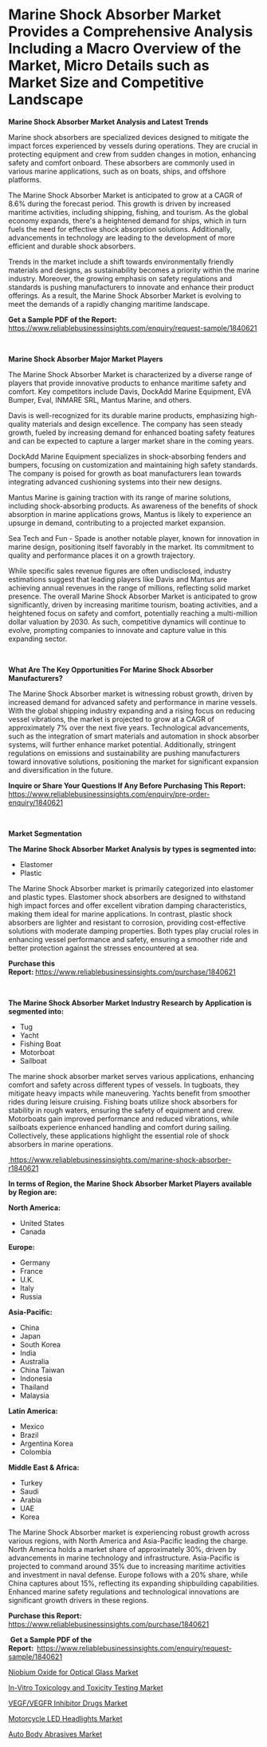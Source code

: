 <p><h1>Marine Shock Absorber Market Provides a Comprehensive Analysis Including a Macro Overview of the Market, Micro Details such as Market Size and Competitive Landscape</h1></p><p><strong>Marine Shock Absorber Market Analysis and Latest Trends</strong></p>
<p><p>Marine shock absorbers are specialized devices designed to mitigate the impact forces experienced by vessels during operations. They are crucial in protecting equipment and crew from sudden changes in motion, enhancing safety and comfort onboard. These absorbers are commonly used in various marine applications, such as on boats, ships, and offshore platforms.</p><p>The Marine Shock Absorber Market is anticipated to grow at a CAGR of 8.6% during the forecast period. This growth is driven by increased maritime activities, including shipping, fishing, and tourism. As the global economy expands, there's a heightened demand for ships, which in turn fuels the need for effective shock absorption solutions. Additionally, advancements in technology are leading to the development of more efficient and durable shock absorbers. </p><p>Trends in the market include a shift towards environmentally friendly materials and designs, as sustainability becomes a priority within the marine industry. Moreover, the growing emphasis on safety regulations and standards is pushing manufacturers to innovate and enhance their product offerings. As a result, the Marine Shock Absorber Market is evolving to meet the demands of a rapidly changing maritime landscape.</p></p>
<p><strong>Get a Sample PDF of the Report:&nbsp;</strong> <a href="https://www.reliablebusinessinsights.com/enquiry/request-sample/1840621?utm_campaign=97&utm_medium=2&utm_source=Github&utm_content=ia&utm_term=03112024&utm_id=marine-shock-absorber">https://www.reliablebusinessinsights.com/enquiry/request-sample/1840621</a></p>
<p>&nbsp;</p>
<p><strong>Marine Shock Absorber Major Market Players</strong></p>
<p><p>The Marine Shock Absorber Market is characterized by a diverse range of players that provide innovative products to enhance maritime safety and comfort. Key competitors include Davis, DockAdd Marine Equipment, EVA Bumper, Eval, INMARE SRL, Mantus Marine, and others. </p><p>Davis is well-recognized for its durable marine products, emphasizing high-quality materials and design excellence. The company has seen steady growth, fueled by increasing demand for enhanced boating safety features and can be expected to capture a larger market share in the coming years.</p><p>DockAdd Marine Equipment specializes in shock-absorbing fenders and bumpers, focusing on customization and maintaining high safety standards. The company is poised for growth as boat manufacturers lean towards integrating advanced cushioning systems into their new designs.</p><p>Mantus Marine is gaining traction with its range of marine solutions, including shock-absorbing products. As awareness of the benefits of shock absorption in marine applications grows, Mantus is likely to experience an upsurge in demand, contributing to a projected market expansion.</p><p>Sea Tech and Fun - Spade is another notable player, known for innovation in marine design, positioning itself favorably in the market. Its commitment to quality and performance places it on a growth trajectory.</p><p>While specific sales revenue figures are often undisclosed, industry estimations suggest that leading players like Davis and Mantus are achieving annual revenues in the range of millions, reflecting solid market presence. The overall Marine Shock Absorber Market is anticipated to grow significantly, driven by increasing maritime tourism, boating activities, and a heightened focus on safety and comfort, potentially reaching a multi-million dollar valuation by 2030. As such, competitive dynamics will continue to evolve, prompting companies to innovate and capture value in this expanding sector.</p></p>
<p>&nbsp;</p>
<p><strong>What Are The Key Opportunities For Marine Shock Absorber Manufacturers?</strong></p>
<p><p>The Marine Shock Absorber market is witnessing robust growth, driven by increased demand for advanced safety and performance in marine vessels. With the global shipping industry expanding and a rising focus on reducing vessel vibrations, the market is projected to grow at a CAGR of approximately 7% over the next five years. Technological advancements, such as the integration of smart materials and automation in shock absorber systems, will further enhance market potential. Additionally, stringent regulations on emissions and sustainability are pushing manufacturers toward innovative solutions, positioning the market for significant expansion and diversification in the future.</p></p>
<p><strong>Inquire or Share Your Questions If Any Before Purchasing This Report:</strong> <a href="https://www.reliablebusinessinsights.com/enquiry/pre-order-enquiry/1840621?utm_campaign=97&utm_medium=2&utm_source=Github&utm_content=ia&utm_term=03112024&utm_id=marine-shock-absorber">https://www.reliablebusinessinsights.com/enquiry/pre-order-enquiry/1840621</a></p>
<p>&nbsp;</p>
<p><strong>Market Segmentation</strong></p>
<p><strong>The Marine Shock Absorber Market Analysis by types is segmented into:</strong></p>
<p><ul><li>Elastomer</li><li>Plastic</li></ul></p>
<p><p>The Marine Shock Absorber market is primarily categorized into elastomer and plastic types. Elastomer shock absorbers are designed to withstand high impact forces and offer excellent vibration damping characteristics, making them ideal for marine applications. In contrast, plastic shock absorbers are lighter and resistant to corrosion, providing cost-effective solutions with moderate damping properties. Both types play crucial roles in enhancing vessel performance and safety, ensuring a smoother ride and better protection against the stresses encountered at sea.</p></p>
<p><strong>Purchase this Report:&nbsp;</strong><a href="https://www.reliablebusinessinsights.com/purchase/1840621?utm_campaign=97&utm_medium=2&utm_source=Github&utm_content=ia&utm_term=03112024&utm_id=marine-shock-absorber">https://www.reliablebusinessinsights.com/purchase/1840621</a></p>
<p>&nbsp;</p>
<p><strong>The Marine Shock Absorber Market Industry Research by Application is segmented into:</strong></p>
<p><ul><li>Tug</li><li>Yacht</li><li>Fishing Boat</li><li>Motorboat</li><li>Sailboat</li></ul></p>
<p><p>The marine shock absorber market serves various applications, enhancing comfort and safety across different types of vessels. In tugboats, they mitigate heavy impacts while maneuvering. Yachts benefit from smoother rides during leisure cruising. Fishing boats utilize shock absorbers for stability in rough waters, ensuring the safety of equipment and crew. Motorboats gain improved performance and reduced vibrations, while sailboats experience enhanced handling and comfort during sailing. Collectively, these applications highlight the essential role of shock absorbers in marine operations.</p></p>
<p><a href="https://www.reliablebusinessinsights.com/marine-shock-absorber-r1840621?utm_campaign=97&utm_medium=2&utm_source=Github&utm_content=ia&utm_term=03112024&utm_id=marine-shock-absorber">&nbsp;https://www.reliablebusinessinsights.com/marine-shock-absorber-r1840621</a></p>
<p><strong>In terms of Region, the Marine Shock Absorber Market Players available by Region are:</strong></p>
<p>
    <p> <strong> North America: </strong>
        <ul>
            <li>United States</li>
            <li>Canada</li>
        </ul>
        </p> 
    <p> <strong> Europe: </strong>
        <ul>
            <li>Germany</li>
            <li>France</li>
            <li>U.K.</li>
            <li>Italy</li>
            <li>Russia</li>
        </ul>
        </p> 
    <p> <strong> Asia-Pacific: </strong>
        <ul>
            <li>China</li>
            <li>Japan</li>
            <li>South Korea</li>
            <li>India</li>
            <li>Australia</li>
            <li>China Taiwan</li>
            <li>Indonesia</li>
            <li>Thailand</li>
            <li>Malaysia</li>
        </ul>
        </p> 
    <p> <strong> Latin America: </strong>
        <ul>
            <li>Mexico</li>
            <li>Brazil</li>
            <li>Argentina Korea</li>
            <li>Colombia</li>
        </ul>
        </p> 
    <p> <strong> Middle East & Africa: </strong>
        <ul>
            <li>Turkey</li>
            <li>Saudi</li>
            <li>Arabia</li>
            <li>UAE</li>
            <li>Korea</li>
        </ul>
    </p>
    </p>
<p><p>The Marine Shock Absorber market is experiencing robust growth across various regions, with North America and Asia-Pacific leading the charge. North America holds a market share of approximately 30%, driven by advancements in marine technology and infrastructure. Asia-Pacific is projected to command around 35% due to increasing maritime activities and investment in naval defense. Europe follows with a 20% share, while China captures about 15%, reflecting its expanding shipbuilding capabilities. Enhanced marine safety regulations and technological innovations are significant growth drivers in these regions.</p></p>
<p><strong>Purchase this Report: </strong><a href="https://www.reliablebusinessinsights.com/purchase/1840621?utm_campaign=97&utm_medium=2&utm_source=Github&utm_content=ia&utm_term=03112024&utm_id=marine-shock-absorber">https://www.reliablebusinessinsights.com/purchase/1840621</a></p>
<p>&nbsp;<strong>Get a Sample PDF of the Report:&nbsp;&nbsp;</strong><a href="https://www.reliablebusinessinsights.com/enquiry/request-sample/1840621?utm_campaign=97&utm_medium=2&utm_source=Github&utm_content=ia&utm_term=03112024&utm_id=marine-shock-absorber">https://www.reliablebusinessinsights.com/enquiry/request-sample/1840621</a></p>
<p><strong></strong></p>
<p><p><a href="https://www.linkedin.com/pulse/insights-niobium-oxide-optical-glass-market-size-which-expanding-50bvf?utm_campaign=97&utm_medium=2&utm_source=Github&utm_content=ia&utm_term=03112024&utm_id=marine-shock-absorber">Niobium Oxide for Optical Glass Market</a></p><p><a href="https://issuu.com/reportprime-2/docs/in-vitro-toxicology-and-toxicity-te_ea1dc0245f80cc?utm_campaign=97&utm_medium=2&utm_source=Github&utm_content=ia&utm_term=03112024&utm_id=marine-shock-absorber">In-Vitro Toxicology and Toxicity Testing Market</a></p><p><a href="https://issuu.com/reportprime-2/docs/vegfvegfr-inhibitor-drugs-market-si_fcd1ea8dd1b8c6?utm_campaign=97&utm_medium=2&utm_source=Github&utm_content=ia&utm_term=03112024&utm_id=marine-shock-absorber">VEGF/VEGFR Inhibitor Drugs Market</a></p><p><a href="https://github.com/alespiliffe/Market-Research-Report-List-1/blob/main/motorcycle-led-headlights-market.md?utm_campaign=97&utm_medium=2&utm_source=Github&utm_content=ia&utm_term=03112024&utm_id=marine-shock-absorber">Motorcycle LED Headlights Market</a></p><p><a href="https://github.com/yoreivesal/Market-Research-Report-List-1/blob/main/auto-body-abrasives-market.md?utm_campaign=97&utm_medium=2&utm_source=Github&utm_content=ia&utm_term=03112024&utm_id=marine-shock-absorber">Auto Body Abrasives Market</a></p></p>